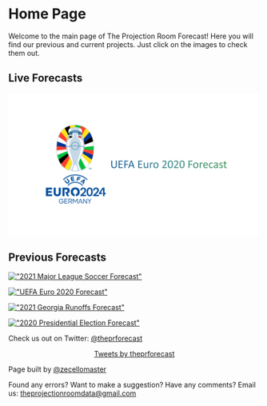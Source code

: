 
<meta name="twitter:card" content="summary">
<meta property="og:title" content="The Projection Room Forecast">
<meta property="og:description" content="An amateur forecast modeling website that predicts elections, sports, and more.">
<meta property="og:image" content="https://raw.githubusercontent.com/zecellomaster/the-projection-room/master/websitefavicon3.png">
<meta property="og:url" content="https://theprforecast.com/">

# Home Page
Welcome to the main page of The Projection Room Forecast! Here you will find our previous and current projects. Just click on the images to check them out.

## Live Forecasts
[!["2024 Euro 2024 Forecast"][9]][10]

[9]: https://raw.githubusercontent.com/zecellomaster/the-projection-room/master/Preview%20Photos/2024%20Euro%20Main.png
[10]: https://theprforecast.com/euro-forecast-2024/

## Previous Forecasts
[!["2021 Major League Soccer Forecast"][5]][6]

[5]: https://raw.githubusercontent.com/zecellomaster/the-projection-room/master/Preview%20Photos/MLS%20Preview.jpg
[6]: https://theprforecast.com/mls-forecast-2021/

[!["UEFA Euro 2020 Forecast"][7]][8]

[7]: https://raw.githubusercontent.com/zecellomaster/the-projection-room/master/Preview%20Photos/Euro%20Main.jpg
[8]: https://theprforecast.com/euro-forecast-2020/

[!["2021 Georgia Runoffs Forecast"][1]][2]

[1]: https://raw.githubusercontent.com/zecellomaster/the-projection-room/master/Preview%20Photos/Georgia%20Runoffs.png
[2]: https://theprforecast.com/ga-runoffs-2021/


[!["2020 Presidential Election Forecast"][3]][4]

[3]: https://raw.githubusercontent.com/zecellomaster/the-projection-room/master/Preview%20Photos/Presidential%20Election.png
[4]: https://theprforecast.com/president-2020/


Check us out on Twitter: [@theprforecast](https://twitter.com/theprforecast)

<center><a class="twitter-timeline" data-width="550" data-height="450" href="https://twitter.com/theprforecast?ref_src=twsrc%5Etfw">Tweets by theprforecast</a> <script async src="https://platform.twitter.com/widgets.js" charset="utf-8"></script></center>

Page built by [@zecellomaster](https://twitter.com/zecellomaster)

Found any errors? Want to make a suggestion? Have any comments? Email us: [theprojectionroomdata@gmail.com](mailto:theprojectionroomdata@gmail.com)
